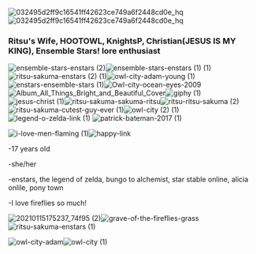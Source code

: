 
![032495d2ff9c16541ff42623ce749a6f2448cd0e_hq](https://github.com/SilverColors/SilverColors/assets/69147413/c5770bfa-de40-4429-ae6e-738f641dade6)![032495d2ff9c16541ff42623ce749a6f2448cd0e_hq](https://github.com/SilverColors/SilverColors/assets/69147413/c5770bfa-de40-4429-ae6e-738f641dade6)



### Ritsu's Wife, HOOTOWL, KnightsP, Christian(JESUS IS MY KING), Ensemble Stars! lore enthusiast

![ensemble-stars-enstars (2)](https://github.com/SilverColors/SilverColors/assets/69147413/2aeef373-95c1-4ce5-b334-2b6bb4caf06b)![ensemble-stars-enstars (1) (1)](https://github.com/SilverColors/SilverColors/assets/69147413/ca0d7d65-37b6-4d00-97e2-257a32444a9a)![ritsu-sakuma-enstars (2) (1)](https://github.com/SilverColors/SilverColors/assets/69147413/340dc7c3-752c-4dcd-90a6-1b1c71908dbc)![owl-city-adam-young (1)](https://github.com/SilverColors/SilverColors/assets/69147413/6a4fcac9-98b1-4af2-80b7-7589486dc4fb)![enstars-ensemble-stars (1)](https://github.com/SilverColors/SilverColors/assets/69147413/c082fd04-3d40-43f7-b6dd-f1bfafc01639)![Owl-city-ocean-eyes-2009](https://github.com/SilverColors/SilverColors/assets/69147413/bb652847-6d7b-4e1a-8244-7c5492fb31d2)![Album_All_Things_Bright_and_Beautiful_Cover](https://github.com/SilverColors/SilverColors/assets/69147413/59f13d01-dba9-4df2-b447-763a013d7892)![giphy (1)](https://github.com/SilverColors/SilverColors/assets/69147413/212e8f2b-6da7-4665-b99d-26a90b5cdb70)![jesus-christ (1)](https://github.com/SilverColors/SilverColors/assets/69147413/c971b17f-aa67-4fe4-9ff8-812894bd41d9)![ritsu-sakuma-sakuma-ritsu](https://github.com/SilverColors/SilverColors/assets/69147413/557f0477-10dc-4b91-b3e8-80e25c19bd95)![ritsu-ritsu-sakuma (2)](https://github.com/SilverColors/SilverColors/assets/69147413/ddd0e649-640a-444c-935c-821660de3f41)![ritsu-sakuma-cutest-guy-ever (1)](https://github.com/SilverColors/SilverColors/assets/69147413/078656f6-56f8-414f-912a-5e99113867a7)![owl-city (2) (1)](https://github.com/SilverColors/SilverColors/assets/69147413/98274e49-3c90-4199-9243-d96bfb1a201f)![legend-o-zelda-link (1)](https://github.com/SilverColors/SilverColors/assets/69147413/9fe00387-03a0-4e33-b60c-8b95bf14e8b7)
![patrick-bateman-2017 (1)](https://github.com/SilverColors/SilverColors/assets/69147413/0b05b015-8400-4672-8bc7-ba1e8ddccf38)





![i-love-men-flaming (1)](https://github.com/SilverColors/SilverColors/assets/69147413/91d556d2-e16b-4e79-bf5a-80475962346c)![happy-link](https://github.com/SilverColors/SilverColors/assets/69147413/93e95b52-b3e7-45b5-a29f-51046e710e60)


-17 years old

-she/her

-enstars, the legend of zelda, bungo to alchemist, star stable online, alicia onlile, pony town

-I love fireflies so much!

![20210115175237_74f95 (2)](https://github.com/SilverColors/SilverColors/assets/69147413/62fdd110-eb20-4b7d-9387-881fcd4a4ead)![grave-of-the-fireflies-grass](https://github.com/SilverColors/SilverColors/assets/69147413/76b0daa5-32a2-4de0-b493-1cca564f7214)![ritsu-sakuma-enstars (1)](https://github.com/SilverColors/SilverColors/assets/69147413/daee71bf-196a-4a6e-b83d-7c417ea1e25a)











![owl-city-adam](https://github.com/SilverColors/SilverColors/assets/69147413/13548661-3fa7-46dd-ad6e-ff5ba71348d0)![owl-city (1)](https://github.com/SilverColors/SilverColors/assets/69147413/ea0acad8-f361-4d0d-9c50-97d2580b026d)


